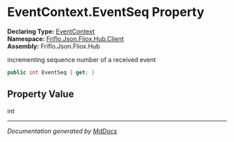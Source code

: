 ﻿<!--  
  <auto-generated>   
    The contents of this file were generated by a tool.  
    Changes to this file may be list if the file is regenerated  
  </auto-generated>   
-->

# EventContext.EventSeq Property

**Declaring Type:** [EventContext](../index.md)  
**Namespace:** [Friflo.Json.Fliox.Hub.Client](../../index.md)  
**Assembly:** Friflo.Json.Fliox.Hub

 incrementing sequence number of a received event 

```csharp
public int EventSeq { get; }
```

## Property Value

int

___

*Documentation generated by [MdDocs](https://github.com/ap0llo/mddocs)*
